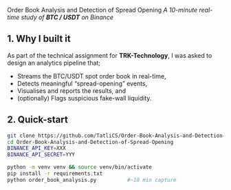 Order Book Analysis and Detection of Spread Opening
*A 10-minute real-time study of **BTC / USDT** on Binance*

## 1. Why I built it

As part of the technical assignment for **TRK-Technology**, I was asked to design an analytics pipeline that;

* Streams the BTC/USDT spot order book in real-time,  
* Detects meaningful “spread-opening” events,  
* Visualises and reports the results, and  
* (optionally) Flags suspicious fake-wall liquidity.

## 2. Quick-start

```bash
git clone https://github.com/TatliCS/Order-Book-Analysis-and-Detection-of-Spread-Opening.git
cd Order-Book-Analysis-and-Detection-of-Spread-Opening
BINANCE_API_KEY=XXX
BINANCE_API_SECRET=YYY

python -m venv venv && source venv/bin/activate
pip install -r requirements.txt
python order_book_analysis.py          #~10 min capture
